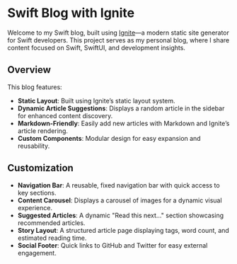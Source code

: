 # Swift Blog with Ignite

Welcome to my Swift blog, built using [Ignite](https://ignite.iosdev.directory/)—a modern static site generator for Swift developers. This project serves as my personal blog, where I share content focused on Swift, SwiftUI, and development insights.

## Overview

This blog features:

- **Static Layout**: Built using Ignite’s static layout system.
- **Dynamic Article Suggestions**: Displays a random article in the sidebar for enhanced content discovery.
- **Markdown-Friendly**: Easily add new articles with Markdown and Ignite’s article rendering.
- **Custom Components**: Modular design for easy expansion and reusability.


## Customization

- **Navigation Bar**: A reusable, fixed navigation bar with quick access to key sections.
- **Content Carousel**: Displays a carousel of images for a dynamic visual experience.
- **Suggested Articles**: A dynamic "Read this next…" section showcasing recommended articles.
- **Story Layout**: A structured article page displaying tags, word count, and estimated reading time.
- **Social Footer**: Quick links to GitHub and Twitter for easy external engagement.
